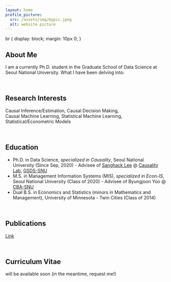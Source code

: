 ```yaml
---
layout: home
profile_picture:
  src: /assets/img/mypic.jpeg
  alt: website picture
---
```

br {
   display: block;
   margin: 10px 0;
}

## About Me <br>
I am a currently Ph.D. student in the Graduate School of Data Science at Seoul National University. What I have been delving into:

<br>


## Research Interests <br>
Causal Inference/Estimation, Causal Decision Making, <br>
Causal Machine Learning, Statistical Machine Learning, <br>
Statistical/Econometric Models <br>

<br>


## Education <br>
- Ph.D. in Data Science, _specialized in Causality_, Seoul National University (Since Sep, 2020) - Advisee of [Sanghack Lee](https://www.sanghacklee.me/) @ [Causality Lab](https://causality.snu.ac.kr), [GSDS-SNU](https://gsds.snu.ac.kr)
- M.S. in Management Information Systems (MIS), _specialized in Econ-IS_, Seoul National University (Class of 2020) - Advisee of Byungjoon Yoo @ [CBA-SNU](https://cba.snu.ac.kr)
- Dual B.S. in Economics and Statistics (minors in Mathematics and Management), University of Minnesota - Twin Cities (Class of 2014)

<br>


## Publications <br>
[Link](https://scholar.google.com/citations?user=0mm9Pz0AAAAJ&hl=e)

<br>


## Curriculum Vitae <br>
will be available soon (in the meantime, request me!)

<!--
*** 
<br>
[Publications](https://scholar.google.com/citations?user=0mm9Pz0AAAAJ&hl=e) <br>
Curriculum Vitae: will be available soon (in the meantime, request me!) <br>
Location: 1 Gwanak-ro (bldg# 942, 3rd fl.), Gwanak-gu, Seoul, 08826, South Korea
-->
